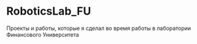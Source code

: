 # RoboticsLab_FU
Проекты и работы, которые я сделал во время работы в лаборатории Финансового Университета
